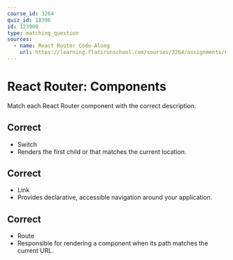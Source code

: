 ```yaml
---
course_id: 3264
quiz_id: 18396
id: 123908
type: matching_question
sources:
  - name: React Router Code-Along
    url: https://learning.flatironschool.com/courses/3264/assignments/68053
---
```


# React Router: Components

Match each React Router component with the correct description.

## Correct

- Switch
- Renders the first child <Route> or <Redirect> that matches the current location.

## Correct

- Link
- Provides declarative, accessible navigation around your application.

## Correct

- Route
- Responsible for rendering a component when its path matches the current URL.
